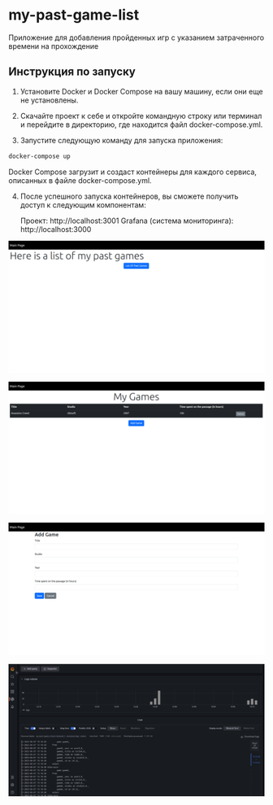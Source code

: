 # my-past-game-list
Приложение для добавления пройденных игр с указанием затраченного времени на прохождение
## Инструкция по запуску
1. Установите Docker и Docker Compose на вашу машину, если они еще не установлены.

2. Скачайте проект к себе и откройте командную строку или терминал и перейдите в директорию, где находится файл docker-compose.yml.

3. Запустите следующую команду для запуска приложения:

  ```bash
  docker-compose up
  ```
  Docker Compose загрузит и создаст контейнеры для каждого сервиса, описанных в файле docker-compose.yml. 

4. После успешного запуска контейнеров, вы сможете получить доступ к следующим компонентам:

    Проект: http://localhost:3001
    Grafana (система мониторинга): http://localhost:3000
    
    
![Main page](https://github.com/garoriz/my-past-game-list/blob/master/images/main%20page.png)

![Table of past games](https://github.com/garoriz/my-past-game-list/blob/master/images/table%20of%20past%20games.png)

![Adding game](https://github.com/garoriz/my-past-game-list/blob/master/images/add%20game.png)

![Grafana](https://github.com/garoriz/my-past-game-list/blob/master/images/grafana.png)
